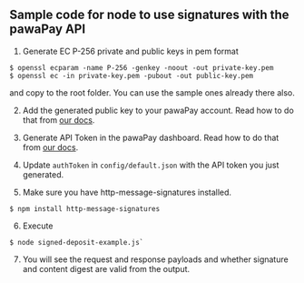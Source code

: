 ## Sample code for node to use signatures with the pawaPay API

1. Generate EC P-256 private and public keys in pem format 
```
$ openssl ecparam -name P-256 -genkey -noout -out private-key.pem
$ openssl ec -in private-key.pem -pubout -out public-key.pem
```
and copy to the root folder. You can use the sample ones already there also.

2. Add the generated public key to your pawaPay account. Read how to do that from [our docs](https://pawapay.document360.io/docs/api-token#signed-requests).

3. Generate API Token in the pawaPay dashboard. Read how to do that from [our docs](https://pawapay.document360.io/docs/api-token#generating-an-api-token).
4. Update `authToken` in `config/default.json` with the API token you just generated.
5. Make sure you have http-message-signatures installed.
```
$ npm install http-message-signatures
```

6. Execute 
```
$ node signed-deposit-example.js`
```
7. You will see the request and response payloads and whether signature and content digest are valid from the output.
